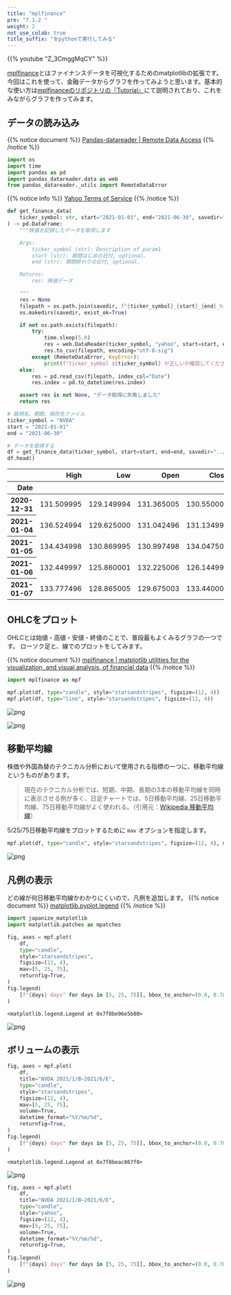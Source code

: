 ```yaml
---
title: "mplfinance"
pre: "7.1.2 "
weight: 2
not_use_colab: true
title_suffix: "をpythonで実行してみる"
---
```



{{% youtube "Z_3CmggMqCY" %}}

<div class="pagetop-box">
<a href="https://github.com/matplotlib/mplfinance">mplfinance</a>とはファイナンスデータを可視化するためのmatplotlibの拡張です。今回はこれを使って、金融データからグラフを作ってみようと思います。基本的な使い方は<a href="https://github.com/matplotlib/mplfinance#tutorials">mplfinanceのリポジトリの『Tutorial』</a>にて説明されており、これをみながらグラフを作ってみます。
</div>



## データの読み込み
{{% notice document %}}
[Pandas-datareader | Remote Data Access](https://pandas-datareader.readthedocs.io/en/latest/remote_data.html)
{{% /notice %}}


```python
import os
import time
import pandas as pd
import pandas_datareader.data as web
from pandas_datareader._utils import RemoteDataError
```

{{% notice info %}}
[Yahoo Terms of Service](https://legal.yahoo.com/us/en/yahoo/terms/otos/index.html)
{{% /notice %}}

```python
def get_finance_data(
    ticker_symbol: str, start="2021-01-01", end="2021-06-30", savedir="data"
) -> pd.DataFrame:
    """株価を記録したデータを取得します

    Args:
        ticker_symbol (str): Description of param1
        start (str): 期間はじめの日付, optional.
        end (str): 期間終わりの日付, optional.

    Returns:
        res: 株価データ

    """
    res = None
    filepath = os.path.join(savedir, f"{ticker_symbol}_{start}_{end}_historical.csv")
    os.makedirs(savedir, exist_ok=True)

    if not os.path.exists(filepath):
        try:
            time.sleep(5.0)
            res = web.DataReader(ticker_symbol, "yahoo", start=start, end=end)
            res.to_csv(filepath, encoding="utf-8-sig")
        except (RemoteDataError, KeyError):
            print(f"ticker_symbol ${ticker_symbol} が正しいか確認してください。")
    else:
        res = pd.read_csv(filepath, index_col="Date")
        res.index = pd.to_datetime(res.index)

    assert res is not None, "データ取得に失敗しました"
    return res
```


```python
# 銘柄名、期間、保存先ファイル
ticker_symbol = "NVDA"
start = "2021-01-01"
end = "2021-06-30"

# データを取得する
df = get_finance_data(ticker_symbol, start=start, end=end, savedir="../data")
df.head()
```




<div>
<style scoped>
    .dataframe tbody tr th:only-of-type {
        vertical-align: middle;
    }

    .dataframe tbody tr th {
        vertical-align: top;
    }

    .dataframe thead th {
        text-align: right;
    }
</style>
<table class="dataframe">
  <thead>
    <tr style="text-align: right;">
      <th></th>
      <th>High</th>
      <th>Low</th>
      <th>Open</th>
      <th>Close</th>
      <th>Volume</th>
      <th>Adj Close</th>
    </tr>
    <tr>
      <th>Date</th>
      <th></th>
      <th></th>
      <th></th>
      <th></th>
      <th></th>
      <th></th>
    </tr>
  </thead>
  <tbody>
    <tr>
      <th>2020-12-31</th>
      <td>131.509995</td>
      <td>129.149994</td>
      <td>131.365005</td>
      <td>130.550003</td>
      <td>19242400.0</td>
      <td>130.413864</td>
    </tr>
    <tr>
      <th>2021-01-04</th>
      <td>136.524994</td>
      <td>129.625000</td>
      <td>131.042496</td>
      <td>131.134995</td>
      <td>56064000.0</td>
      <td>130.998245</td>
    </tr>
    <tr>
      <th>2021-01-05</th>
      <td>134.434998</td>
      <td>130.869995</td>
      <td>130.997498</td>
      <td>134.047501</td>
      <td>32276000.0</td>
      <td>133.907700</td>
    </tr>
    <tr>
      <th>2021-01-06</th>
      <td>132.449997</td>
      <td>125.860001</td>
      <td>132.225006</td>
      <td>126.144997</td>
      <td>58042400.0</td>
      <td>126.013443</td>
    </tr>
    <tr>
      <th>2021-01-07</th>
      <td>133.777496</td>
      <td>128.865005</td>
      <td>129.675003</td>
      <td>133.440002</td>
      <td>46148000.0</td>
      <td>133.300842</td>
    </tr>
  </tbody>
</table>
</div>



## OHLCをプロット
OHLCとは始値・高値・安値・終値のことで、普段最もよくみるグラフの一つです。
ローソク足と、線でのプロットをしてみます。

{{% notice document %}}
[mplfinance | matplotlib utilities for the visualization, and visual analysis, of financial data](https://github.com/matplotlib/mplfinance)
{{% /notice %}}


```python
import mplfinance as mpf

mpf.plot(df, type="candle", style="starsandstripes", figsize=(12, 4))
mpf.plot(df, type="line", style="starsandstripes", figsize=(12, 4))
```


    
![png](/images/finance/main/001_mplfinance_files/001_mplfinance_6_0.png)
    



    
![png](/images/finance/main/001_mplfinance_files/001_mplfinance_6_1.png)
    


## 移動平均線
株価や外国為替のテクニカル分析において使用される指標の一つに、移動平均線というものがあります。

> 現在のテクニカル分析では、短期、中期、長期の3本の移動平均線を同時に表示させる例が多く、日足チャートでは、5日移動平均線、25日移動平均線、75日移動平均線がよく使われる。（引用元：[Wikipedia 移動平均線](https://ja.wikipedia.org/wiki/%E7%A7%BB%E5%8B%95%E5%B9%B3%E5%9D%87%E7%B7%9A)）

5/25/75日移動平均線をプロットするために `mav` オプションを指定します。


```python
mpf.plot(df, type="candle", style="starsandstripes", figsize=(12, 4), mav=[5, 25, 75])
```


    
![png](/images/finance/main/001_mplfinance_files/001_mplfinance_8_0.png)
    


## 凡例の表示
どの線が何日移動平均線かわかりにくいので、凡例を追加します。
{{% notice document %}}
[matplotlib.pyplot.legend](https://matplotlib.org/stable/api/_as_gen/matplotlib.pyplot.legend.html)
{{% /notice %}}


```python
import japanize_matplotlib
import matplotlib.patches as mpatches

fig, axes = mpf.plot(
    df,
    type="candle",
    style="starsandstripes",
    figsize=(12, 4),
    mav=[5, 25, 75],
    returnfig=True,
)
fig.legend(
    [f"{days} days" for days in [5, 25, 75]], bbox_to_anchor=(0.0, 0.78, 0.28, 0.102)
)
```




    <matplotlib.legend.Legend at 0x7f8be96e5b80>




    
![png](/images/finance/main/001_mplfinance_files/001_mplfinance_10_1.png)
    


## ボリュームの表示


```python
fig, axes = mpf.plot(
    df,
    title="NVDA 2021/1/B~2021/6/E",
    type="candle",
    style="starsandstripes",
    figsize=(12, 4),
    mav=[5, 25, 75],
    volume=True,
    datetime_format="%Y/%m/%d",
    returnfig=True,
)
fig.legend(
    [f"{days} days" for days in [5, 25, 75]], bbox_to_anchor=(0.0, 0.78, 0.28, 0.102)
)
```




    <matplotlib.legend.Legend at 0x7f8beac867f0>




    
![png](/images/finance/main/001_mplfinance_files/001_mplfinance_12_1.png)
    



```python
fig, axes = mpf.plot(
    df,
    title="NVDA 2021/1/B~2021/6/E",
    type="candle",
    style="yahoo",
    figsize=(12, 4),
    mav=[5, 25, 75],
    volume=True,
    datetime_format="%Y/%m/%d",
    returnfig=True,
)
fig.legend(
    [f"{days} days" for days in [5, 25, 75]], bbox_to_anchor=(0.0, 0.78, 0.28, 0.102)
)
```



    
![png](/images/finance/main/001_mplfinance_files/001_mplfinance_13_1.png)
    


